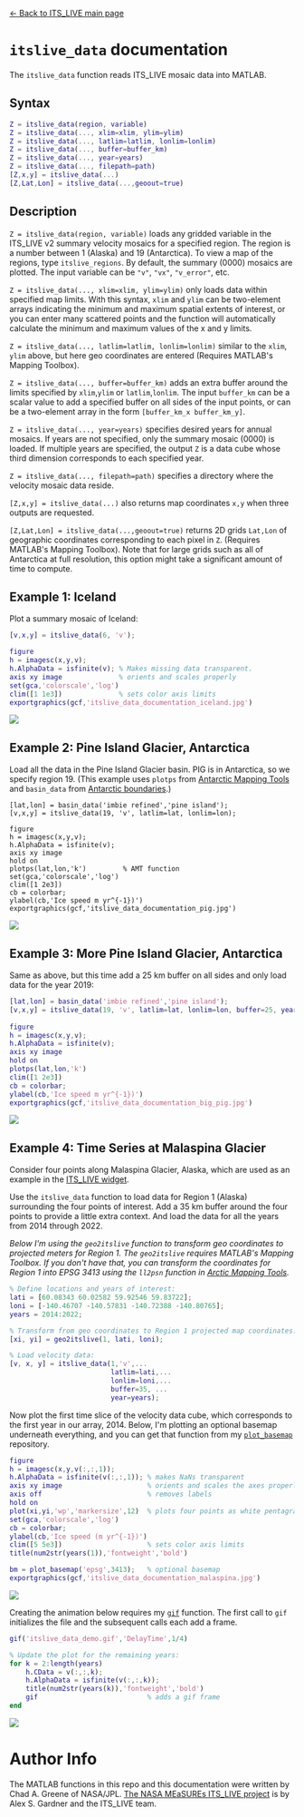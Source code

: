 [&larr; Back to ITS\_LIVE main page](../README.md)

# `itslive_data` documentation
The `itslive_data` function reads ITS\_LIVE mosaic data into MATLAB. 

## Syntax

```matlab
Z = itslive_data(region, variable)
Z = itslive_data(..., xlim=xlim, ylim=ylim)
Z = itslive_data(..., latlim=latlim, lonlim=lonlim)
Z = itslive_data(..., buffer=buffer_km)
Z = itslive_data(..., year=years)
Z = itslive_data(..., filepath=path)
[Z,x,y] = itslive_data(...) 
[Z,Lat,Lon] = itslive_data(...,geoout=true)
```

## Description 

`Z = itslive_data(region, variable)` loads any gridded variable in the ITS\_LIVE v2 summary velocity mosaics for a specified region. The region is a number between 1 (Alaska) and 19 (Antarctica). To view a map of the regions, type `itslive_regions`. By default, the summary (0000) mosaics are plotted. The input variable can be `"v"`, `"vx"`, `"v_error"`, etc. 
 
`Z = itslive_data(..., xlim=xlim, ylim=ylim)` only loads data within  specified map limits. With this syntax, `xlim` and `ylim` can be two-element arrays indicating the minimum and maximum spatial extents of interest, or you can enter many scattered points and the function will automatically calculate the minimum and maximum values of the x and y limits. 
 
`Z = itslive_data(..., latlim=latlim, lonlim=lonlim)` similar to the `xlim`, `ylim` above, but here geo coordinates are entered (Requires MATLAB's Mapping Toolbox). 
 
`Z = itslive_data(..., buffer=buffer_km)` adds an extra buffer around the limits specified by `xlim`,`ylim` or `latlim`,`lonlim`. The input `buffer_km` can be a scalar value to add a specified buffer on all sides of the input points, or can be a two-element array in the form `[buffer_km_x buffer_km_y]`. 
 
`Z = itslive_data(..., year=years)` specifies desired years for annual mosaics. If years are not specified, only the summary mosaic (0000) is loaded. If multiple years are specified, the output `Z` is a data cube whose third dimension corresponds to each specified year. 

`Z = itslive_data(..., filepath=path)` specifies a directory where the velocity mosaic data reside. 
 
`[Z,x,y] = itslive_data(...)` also returns map coordinates `x,y` when three outputs are requested. 
 
`[Z,Lat,Lon] = itslive_data(...,geoout=true)` returns 2D grids `Lat,Lon` of geographic coordinates corresponding to each pixel in `Z`. (Requires MATLAB's Mapping Toolbox). Note that for large grids such as all of Antarctica at full resolution, this option might take a significant amount of time to compute. 

## Example 1: Iceland
Plot a summary mosaic of Iceland: 

```matlab
[v,x,y] = itslive_data(6, 'v');

figure
h = imagesc(x,y,v); 
h.AlphaData = isfinite(v); % Makes missing data transparent. 
axis xy image              % orients and scales properly 
set(gca,'colorscale','log') 
clim([1 1e3])              % sets color axis limits
exportgraphics(gcf,'itslive_data_documentation_iceland.jpg')
```
![](itslive_data_documentation_iceland.jpg)

## Example 2: Pine Island Glacier, Antarctica
Load all the data in the Pine Island Glacier basin. PIG is in Antarctica, 
so we specify region 19. (This example uses `plotps` from [Antarctic Mapping Tools](https://github.com/chadagreene/Antarctic-Mapping-Tools) and `basin_data` from [Antarctic boundaries](https://github.com/chadagreene/Antarctic-boundaries).) 

```
[lat,lon] = basin_data('imbie refined','pine island'); 
[v,x,y] = itslive_data(19, 'v', latlim=lat, lonlim=lon); 

figure 
h = imagesc(x,y,v); 
h.AlphaData = isfinite(v);   
axis xy image
hold on
plotps(lat,lon,'k')         % AMT function 
set(gca,'colorscale','log') 
clim([1 2e3])              
cb = colorbar; 
ylabel(cb,'Ice speed m yr^{-1})') 
exportgraphics(gcf,'itslive_data_documentation_pig.jpg')
```
![](itslive_data_documentation_pig.jpg)
 
## Example 3: More Pine Island Glacier, Antarctica
Same as above, but this time add a 25 km buffer on all sides and only load data for the year 2019: 
 
```matlab
[lat,lon] = basin_data('imbie refined','pine island'); 
[v,x,y] = itslive_data(19, 'v', latlim=lat, lonlim=lon, buffer=25, year=2019); 
 
figure 
h = imagesc(x,y,v); 
h.AlphaData = isfinite(v);  
axis xy image 
hold on
plotps(lat,lon,'k')       
clim([1 2e3])   
cb = colorbar; 
ylabel(cb,'Ice speed m yr^{-1})') 
exportgraphics(gcf,'itslive_data_documentation_big_pig.jpg')
``` 
![](itslive_data_documentation_big_pig.jpg)

## Example 4: Time Series at Malaspina Glacier

Consider four points along Malaspina Glacier, Alaska, which are used as an example in the [ITS\_LIVE widget](https://its-live.jpl.nasa.gov/app/index.html?lat=60.08343&lon=-140.46707&lat=60.02582&lon=-140.57831&lat=59.92546&lon=-140.72388&lat=59.83722&lon=-140.80765&z=9&x=1982-12-08&x=2025-04-25&y=-404&y=5915).

Use the `itslive_data` function to load data for Region 1 (Alaska) surrounding the four points of interest. Add a 35 km buffer around the four points to provide a little extra context. And load the data for all the years from 2014 through 2022.

*Below I'm using the `geo2itslive` function to transform geo coordinates to projected meters for Region 1. The `geo2itslive` requires MATLAB's Mapping Toolbox. If you don't have that, you can transform the coordinates for Region 1 into EPSG 3413 using the `ll2psn` function in [Arctic Mapping Tools](https://github.com/chadagreene/arctic-mapping-tools).*

```matlab
% Define locations and years of interest: 
lati = [60.08343 60.02582 59.92546 59.83722]; 
loni = [-140.46707 -140.57831 -140.72388 -140.80765]; 
years = 2014:2022; 

% Transform from geo coordinates to Region 1 projected map coordinates:
[xi, yi] = geo2itslive(1, lati, loni); 

% Load velocity data: 
[v, x, y] = itslive_data(1,'v',...
                         latlim=lati,...
                         lonlim=loni,...
                         buffer=35, ...
                         year=years); 
```

Now plot the first time slice of the velocity data cube, which corresponds to the first year in our array, 2014. Below, I'm plotting an optional basemap underneath everything, and you can get that function from my [`plot_basemap`](https://github.com/chadagreene/plot_basemap) repository. 

```matlab
figure
h = imagesc(x,y,v(:,:,1)); 
h.AlphaData = isfinite(v(:,:,1)); % makes NaNs transparent
axis xy image                     % orients and scales the axes properly 
axis off                          % removes labels 
hold on
plot(xi,yi,'wp','markersize',12)  % plots four points as white pentagrams
set(gca,'colorscale','log') 
cb = colorbar; 
ylabel(cb,'Ice speed (m yr^{-1})')
clim([5 5e3])                     % sets color axis limits 
title(num2str(years(1)),'fontweight','bold')

bm = plot_basemap('epsg',3413);   % optional basemap 
exportgraphics(gcf,'itslive_data_documentation_malaspina.jpg')
```
![](itslive_data_documentation_malaspina.jpg)

Creating the animation below requires my [`gif`](https://www.mathworks.com/matlabcentral/fileexchange/63239-gif) function. The first call to `gif` initializes the file and the subsequent calls each add a frame. 

```matlab
gif('itslive_data_demo.gif','DelayTime',1/4)

% Update the plot for the remaining years: 
for k = 2:length(years)
    h.CData = v(:,:,k); 
    h.AlphaData = isfinite(v(:,:,k)); 
    title(num2str(years(k)),'fontweight','bold')
    gif                           % adds a gif frame 
end
```

![](itslive_data_demo.gif)

# Author Info
The MATLAB functions in this repo and this documentation were written by Chad A. Greene of NASA/JPL. [The NASA MEaSUREs ITS\_LIVE project](https://its-live.jpl.nasa.gov/) is by Alex S. Gardner and the ITS\_LIVE team. 

